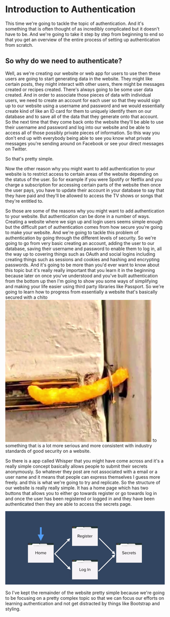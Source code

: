 # Introduction to Authentication

This time we're going to tackle the topic of authentication. And it's something that is often thought of as incredibly complicated but it doesn't have to be. And we're going to take it step by step from beginning to end so that you get an overview of the entire process of setting up authentication from scratch.

## So why do we need to authenticate?

Well, as we're creating our website or web app for users to use then these users are going to start generating data in the website. They might like certain posts, they might interact with other users, there might be messages created or recipes created. There's always going to be some user data created. And in order to associate those pieces of data with individual users, we need to create an account for each user so that they would sign up to our website using a username and password and we would essentially create kind of like an ID card for them to uniquely identify them on our database and to save all of the data that they generate onto that account. So the next time that they come back onto the website they'll be able to use their username and password and log into our website and be able to access all of those possibly private pieces of information. So this way you don't end up with everybody being able to see you know what private messages you're sending around on Facebook or see your direct messages on Twitter.

So that's pretty simple.

Now the other reason why you might want to add authentication to your website is to restrict access to certain areas of the website depending on the status of the user. So for example if you were Spotify or Netflix and you charge a subscription for accessing certain parts of the website then once the user pays, you have to update their account in your database to say that they have paid and they'll be allowed to access the TV shows or songs that they're entitled to.

So those are some of the reasons why you might want to add authentication to your website. But authentication can be done in a number of ways. Creating a website where we sign up and login users seems simple enough but the difficult part of authentication comes from how secure you're going to make your website. And we're going to tackle this problem of authentication by going through the different levels of security. So we're going to go from very basic creating an account, adding the user to our database, saving their username and password to enable them to log in, all the way up to covering things such as OAuth and social logins including creating things such as sessions and cookies and hashing and encrypting passwords. And it's going to be more than you'd ever want to know about this topic but it's really really important that you learn it in the beginning because later on once you've understood and you've built authentication from the bottom up then I'm going to show you some ways of simplifying and making your life easier using third party libraries like Passport. So we're going to learn how to progress from essentially a website that's basically secured with a chito
![chito](./images/chito.png)
 to something that is a lot more serious and more consistent with industry standards of good security on a website.


So there is a app called Whisper that you might have come across and it's a really simple concept basically allows people to submit their secrets anonymously. So whatever they post are not associated with a email or a user name and it means that people can express themselves I guess more freely. and this is what we're going to try and replicate. So the structure of our website is really really simple. It has a home page which has two buttons that allows you to either go towards register or go towards log in and once the user has been registered or logged in and they have been authenticated then they are able to access the secrets page.

![whisper](./images/whisper.png)


So I've kept the remainder of the website pretty simple because we're going to be focusing on a pretty complex topic so that we can focus our efforts on learning authentication and not get distracted by things like Bootstrap and styling.
